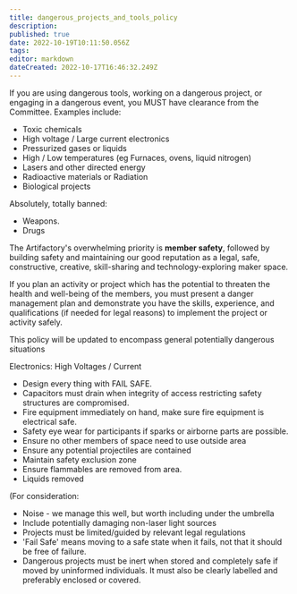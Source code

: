 ```yaml
---
title: dangerous_projects_and_tools_policy
description: 
published: true
date: 2022-10-19T10:11:50.056Z
tags: 
editor: markdown
dateCreated: 2022-10-17T16:46:32.249Z
---
```


If you are using dangerous tools, working on a dangerous project, or engaging in a dangerous event, you MUST have clearance from the Committee. Examples include:

-   Toxic chemicals
-   High voltage / Large current electronics
-   Pressurized gases or liquids
-   High / Low temperatures (eg Furnaces, ovens, liquid nitrogen)
-   Lasers and other directed energy
-   Radioactive materials or Radiation
-   Biological projects

Absolutely, totally banned:

-   Weapons.
-   Drugs

The Artifactory's overwhelming priority is **member safety**, followed by building safety and maintaining our good reputation as a legal, safe, constructive, creative, skill-sharing and technology-exploring maker space.

If you plan an activity or project which has the potential to threaten the health and well-being of the members, you must present a danger management plan and demonstrate you have the skills, experience, and qualifications (if needed for legal reasons) to implement the project or activity safely.

This policy will be updated to encompass general potentially dangerous situations

Electronics: High Voltages / Current

-   Design every thing with FAIL SAFE.
-   Capacitors must drain when integrity of access restricting safety structures are compromised.
-   Fire equipment immediately on hand, make sure fire equipment is electrical safe.
-   Safety eye wear for participants if sparks or airborne parts are possible.
-   Ensure no other members of space need to use outside area
-   Ensure any potential projectiles are contained
-   Maintain safety exclusion zone
-   Ensure flammables are removed from area.
-   Liquids removed

(For consideration:

-   Noise - we manage this well, but worth including under the umbrella
-   Include potentially damaging non-laser light sources
-   Projects must be limited/guided by relevant legal regulations
-   'Fail Safe' means moving to a safe state when it fails, not that it should be free of failure.
-   Dangerous projects must be inert when stored and completely safe if moved by uninformed individuals. It must also be clearly labelled and preferably enclosed or covered.
